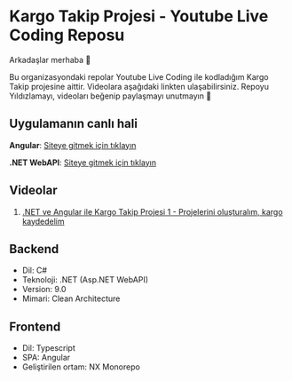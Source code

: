 # Kargo Takip Projesi - Youtube Live Coding Reposu
Arkadaşlar merhaba 👋

Bu organizasyondaki repolar Youtube Live Coding ile kodladığım Kargo Takip projesine aittir. Videolara aşağıdaki linkten ulaşabilirsiniz. Repoyu Yıldızlamayı, videoları beğenip paylaşmayı unutmayın 🤗

## Uygulamanın canlı hali
<b>Angular</b>: 
<a href="https://ts.kargotakip.ecnorow.com/kargolar">Siteye gitmek için tıklayın</a>

<b>.NET WebAPI</b>:
<a href="[https://ts.kargotakip.ecnorow.com/kargolar](https://kargotakip.webapi.ecnorow.com/scalar/v1)">Siteye gitmek için tıklayın</a>

## Videolar
1. <a href="https://www.youtube.com/live/Lc3EzrXlJ5g">.NET ve Angular ile Kargo Takip Projesi 1 - Projelerini oluşturalım, kargo kaydedelim</a>

## Backend
- Dil: C#
- Teknoloji: .NET (Asp.NET WebAPI)
- Version: 9.0
- Mimari: Clean Architecture

## Frontend
- Dil: Typescript
- SPA: Angular
- Geliştirilen ortam: NX Monorepo
